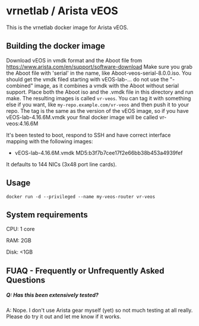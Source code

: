vrnetlab / Arista vEOS
======================
This is the vrnetlab docker image for Arista vEOS.

Building the docker image
-------------------------
Download vEOS in vmdk format and the Aboot file from 
https://www.arista.com/en/support/software-download
Make sure you grab the Aboot file with 'serial' in the name, like
Aboot-veos-serial-8.0.0.iso. You should get the vmdk filed starting with
vEOS-lab-... do not use the "-combined" image, as it combines a vmdk with the
Aboot without serial support. Place both the Aboot iso and the .vmdk file in
this directory and run make. The resulting images is called `vr-veos`. You can
tag it with something else if you want, like `my-repo.example.com/vr-veos` and
then push it to your repo. The tag is the same as the version of the vEOS
image, so if you have vEOS-lab-4.16.6M.vmdk your final docker image will be
called vr-veos:4.16.6M

It's been tested to boot, respond to SSH and have correct interface mapping
with the following images:

 * vEOS-lab-4.16.6M.vmdk  MD5:b3f7b7cee17f2e66bb38b453a4939fef

It defaults to 144 NICs (3x48 port line cards).

Usage
-----
```
docker run -d --privileged --name my-veos-router vr-veos
```

System requirements
-------------------
CPU: 1 core

RAM: 2GB

Disk: <1GB


FUAQ - Frequently or Unfrequently Asked Questions
-------------------------------------------------
##### Q: Has this been extensively tested?
A: Nope. I don't use Arista gear myself (yet) so not much testing at all
really.  Please do try it out and let me know if it works.
